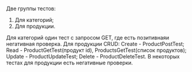 Две группы тестов:
1. Для категорий;
2. Для продукции.

Для категорий один тест с запросом GET, где есть позитивнаяи негативная проверка.
Для продукции CRUD:
Create - ProductPostTest;
Read - ProductGetTest(продукт id), ProductsGetTest(список продуктов);
Update - ProductUpdateTest;
Delete - ProductDeleteTest.
В некоторых тестах для продукции есть негативные проверки.
